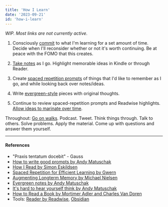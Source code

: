 ```yaml
---
title: 'How I Learn'
date: '2023-09-21'
id: 'how-i-learn'
---
```

*WIP. Most links are not currently active.*

1. Consciously [commit](../writing/commitment) to what I'm learning for a set amount of time. Decide when I'll reconsider whether or not it's worth continuing. Be at peace with the FOMO that this creates.

2. [Take notes](https://granthale.com/books) as I go. Highlight memorable ideas in Kindle or through Reader.

3. Create [spaced repetition prompts](../writing/spaced-repetition-prompts) of things that I'd like to remember as I go, and while looking back over notes/ideas.

4. Write [evergreen-style](../writing/evergreen) pieces with original thoughts.

5. Continue to review spaced-repetition prompts and Readwise highlights. [Allow ideas to marinate over time](../writing/revisit-ideas).

Throughout: [Go on walks](../writing/walk). Podcast. Tweet. Think things through. Talk to others. Solve problems. Apply the material. Come up with questions and answer them yourself.

----

#### References

- "Praxis tentatum docebit" - Gauss
- [How to write good prompts by Andy Matuschak](https://andymatuschak.org/prompts/)
- [How I Read by Simon Eskildsen](https://sirupsen.com/read)
- [Spaced Repetition for Efficient Learning by Gwern](https://gwern.net/spaced-repetition)
- [Augmenting Longterm Memory by Michael Nielsen](http://augmentingcognition.com/ltm.html)
- [Evergreen notes by Andy Matuschak](https://notes.andymatuschak.org/Evergreen_notes)
- [It's hard to hear yourself think by Andy Matuschak](https://notes.andymatuschak.org/It%E2%80%99s_hard_to_hear_yourself_think)
- [How to Read a Book by Mortimer Adler and Charles Van Doren](https://www.amazon.com/How-Read-Book-Classic-Intelligent/dp/0671212095)
- Tools: [Reader by Readwise](https://readwise.io/read), [Obsidian](https://obsidian.md/)
